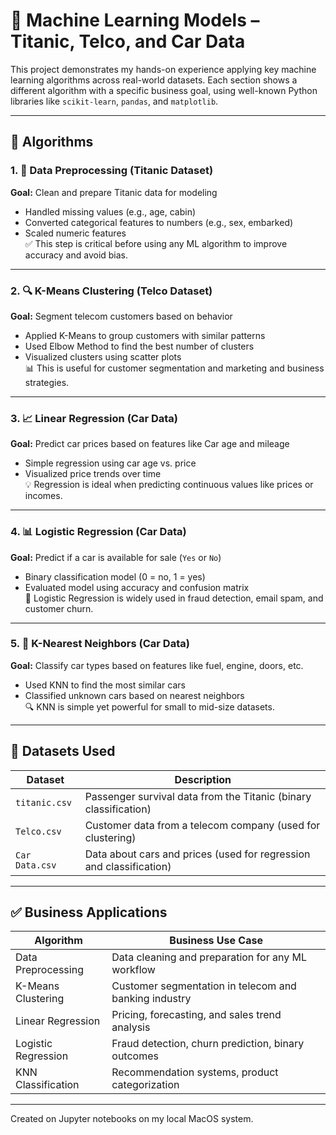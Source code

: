 # 🤖 Machine Learning Models – Titanic, Telco, and Car Data

This project demonstrates my hands-on experience applying key machine learning algorithms across real-world datasets. 
Each section shows a different algorithm with a specific business goal, using well-known Python libraries like `scikit-learn`, `pandas`, and `matplotlib`.

---

## 📌 Algorithms

### 1. 🧼 Data Preprocessing (Titanic Dataset)
**Goal:** Clean and prepare Titanic data for modeling  
- Handled missing values (e.g., age, cabin)
- Converted categorical features to numbers (e.g., sex, embarked)
- Scaled numeric features  
✅ This step is critical before using any ML algorithm to improve accuracy and avoid bias.

---

### 2. 🔍 K-Means Clustering (Telco Dataset)
**Goal:** Segment telecom customers based on behavior  
- Applied K-Means to group customers with similar patterns
- Used Elbow Method to find the best number of clusters
- Visualized clusters using scatter plots  
📊 This is useful for customer segmentation and marketing and business strategies.

---

### 3. 📈 Linear Regression (Car Data)
**Goal:** Predict car prices based on features like Car age and mileage  
- Simple regression using car age vs. price
- Visualized price trends over time  
💡 Regression is ideal when predicting continuous values like prices or incomes.

---

### 4. 📊 Logistic Regression (Car Data)
**Goal:** Predict if a car is available for sale (`Yes` or `No`)  
- Binary classification model (0 = no, 1 = yes)
- Evaluated model using accuracy and confusion matrix  
🚨 Logistic Regression is widely used in fraud detection, email spam, and customer churn.

---

### 5. 👟 K-Nearest Neighbors (Car Data)
**Goal:** Classify car types based on features like fuel, engine, doors, etc.  
- Used KNN to find the most similar cars
- Classified unknown cars based on nearest neighbors  
🔍 KNN is simple yet powerful for small to mid-size datasets.

---

## 📁 Datasets Used

| Dataset       | Description |
|---------------|-------------|
| `titanic.csv` | Passenger survival data from the Titanic (binary classification) |
| `Telco.csv`   | Customer data from a telecom company (used for clustering) |
| `Car Data.csv`| Data about cars and prices (used for regression and classification) |

---

## ✅ Business Applications

| Algorithm        | Business Use Case |
|------------------|--------------------|
| Data Preprocessing | Data cleaning and preparation for any ML workflow |
| K-Means Clustering | Customer segmentation in telecom and banking industry |
| Linear Regression  | Pricing, forecasting, and sales trend analysis |
| Logistic Regression| Fraud detection, churn prediction, binary outcomes |
| KNN Classification | Recommendation systems, product categorization |

---
Created on Jupyter notebooks on my local MacOS system.
